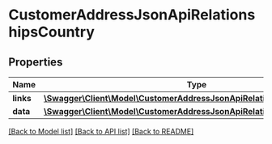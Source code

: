 # CustomerAddressJsonApiRelationshipsCountry

## Properties
Name | Type | Description | Notes
------------ | ------------- | ------------- | -------------
**links** | [**\Swagger\Client\Model\CustomerAddressJsonApiRelationshipsCountryLinks**](CustomerAddressJsonApiRelationshipsCountryLinks.md) |  | [optional] 
**data** | [**\Swagger\Client\Model\CustomerAddressJsonApiRelationshipsCountryData**](CustomerAddressJsonApiRelationshipsCountryData.md) |  | [optional] 

[[Back to Model list]](../../README.md#documentation-for-models) [[Back to API list]](../../README.md#documentation-for-api-endpoints) [[Back to README]](../../README.md)

